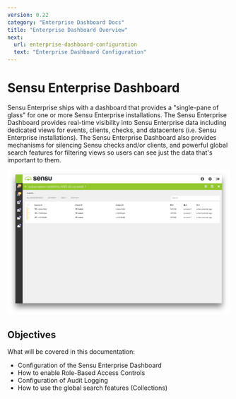 ```yaml
---
version: 0.22
category: "Enterprise Dashboard Docs"
title: "Enterprise Dashboard Overview"
next:
  url: enterprise-dashboard-configuration
  text: "Enterprise Dashboard Configuration"
---
```


# Sensu Enterprise Dashboard

Sensu Enterprise ships with a dashboard that provides a "single-pane of glass" for one or more Sensu Enterprise installations. The Sensu Enterprise Dashboard provides real-time visibility into Sensu Enterprise data including dedicated views for events, clients, checks, and datacenters (i.e. Sensu Enterprise installations). The Sensu Enterprise Dashboard also provides mechanisms for silencing Sensu checks and/or clients, and powerful global search features for filtering views so users can see just the data that's important to them.

![screenshot](img/enterprise-dashboard-overview-screenshot.png)

## Objectives

What will be covered in this documentation:

- Configuration of the Sensu Enterprise Dashboard
- How to enable Role-Based Access Controls
- Configuration of Audit Logging
- How to use the global search features (Collections)
